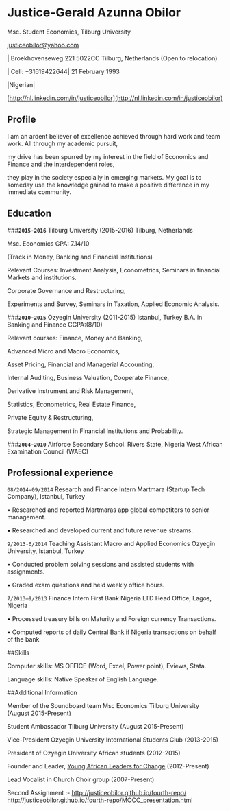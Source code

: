 

# Justice-Gerald Azunna Obilor
Msc. Student Economics, Tilburg University 

<div id="webaddress">
<a href="justiceobilor@yahoo.com">justiceobilor@yahoo.com</a>

| Broekhovenseweg 221 5022CC Tilburg, Netherlands (Open to relocation)

| Cell: +31619422644|   21 February 1993 
 
|Nigerian|

[http://nl.linkedin.com/in/justiceobilor](http://nl.linkedin.com/in/justiceobilor)


## Profile
I am an ardent believer of excellence achieved through hard work and team work. 
All through my academic pursuit, 

my drive has been spurred by my interest 
in the field of Economics and Finance and the interdependent roles,
 
they play in the society especially in emerging markets. 
My goal is to someday use the knowledge gained to make a positive difference in my immediate community. 




## Education
###**`2015-2016`**
Tilburg University (2015-2016) Tilburg, Netherlands 

Msc. Economics GPA: 7.14/10 

(Track in Money, Banking and Financial Institutions)

Relevant Courses: Investment Analysis, Econometrics, 
Seminars in financial Markets 
and institutions.
 
Corporate Governance and Restructuring, 

Experiments and Survey, Seminars in 
Taxation, Applied Economic  Analysis. 


###**`2010-2015`**
Ozyegin University (2011-2015) Istanbul, Turkey
B.A. in Banking and Finance	CGPA:(8/10)

Relevant courses: Finance, Money and Banking, 

Advanced Micro and Macro Economics,
 
Asset Pricing, Financial and Managerial Accounting,

Internal Auditing, Business Valuation, Cooperate Finance, 

Derivative Instrument and Risk Management, 

Statistics, Econometrics, Real Estate Finance, 

Private Equity & Restructuring, 

Strategic Management in Financial Institutions and Probability.


###**`2004-2010`**
Airforce Secondary School.
Rivers State, Nigeria 
West African Examination Council (WAEC) 




## Professional experience

`08/2014-09/2014` Research and Finance Intern 
Martmara (Startup Tech Company), Istanbul, Turkey
 
•	Researched and reported Martmaras app global competitors to senior management.
 
•	Researched and developed current and future revenue streams.

`9/2013-6/2014` Teaching Assistant Macro and Applied Economics
			Ozyegin University, Istanbul, Turkey

•	Conducted problem solving sessions and assisted students with assignments.

•	Graded exam questions and held weekly office hours. 

`7/2013–9/2013`		Finance Intern
			First Bank Nigeria LTD Head Office, Lagos, Nigeria
 
•	Processed treasury bills on Maturity and Foreign currency Transactions.

•	Computed reports of daily Central Bank if Nigeria transactions on behalf 
of the bank

##Skills

Computer skills: MS OFFICE (Word, Excel, Power point), Eviews, Stata.

Language skills: Native Speaker of English Language. 

##Additional Information

Member of the Soundboard team Msc Economics Tilburg University (August 2015-Present)

Student Ambassador Tilburg University (August 2015-Present)

Vice-President Ozyegin University International Students Club (2013-2015)

President of Ozyegin University African students (2012-2015)

Founder and Leader, [Young African Leaders for Change](http://https://www.facebook.com/AfricasYoungLeadersForChange/?fref=ts "Young African leaders for change") (2012-Present)

Lead Vocalist in Church Choir group (2007-Present) 

Second Assignment :- http://justiceobilor.github.io/fourth-repo/
                     http://justiceobilor.github.io/fourth-repo/MOCC_presentation.html










































